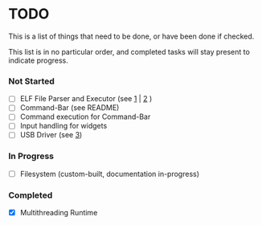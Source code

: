 # TODO

This is a list of things that need to be done, or have been done if checked.

This list is in no particular order, and completed tasks will stay present to indicate progress.

### Not Started

- [ ] ELF File Parser and Executor (see [1](https://wiki.osdev.org/ELF) | [2](https://wiki.osdev.org/ELF_Tutorial) )
- [ ] Command-Bar (see README)
- [ ] Command execution for Command-Bar
- [ ] Input handling for widgets
- [ ] USB Driver (see [3](https://wiki.osdev.org/Universal_Serial_Bus))

### In Progress

- [ ] Filesystem (custom-built, documentation in-progress)

### Completed

- [x] Multithreading Runtime
